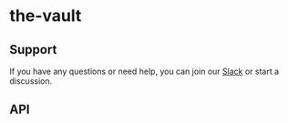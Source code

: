 # the-vault

## Support
If you have any questions or need help, you can join our [Slack](https://join.slack.com/t/vaultfitnessworkspace/shared_invite/zt-2hn6qy746-iOHmkRMYijiR1g391OiTkA) or start a discussion.

## API
